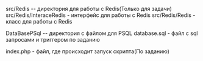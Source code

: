 src/Redis -- директория для работы с Redis(Только для задачи) 
src/Redis/InteraceRedis - интерфейс для работы с Redis
src/Redis/Redis - класс для работы с Redis

DataBasePSql -- директория с файлом для PSQL 
database.sql - файл с sql запросами и триггером по заданию

index.php - файл, где происходит запуск скрипта(По заданию)
